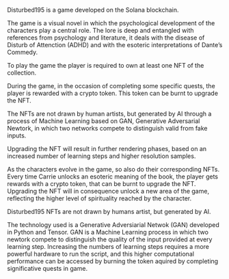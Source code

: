 
Disturbed195 is a game developed on the Solana blockchain. 

The game is a visual novel in which the psychological development of the characters play a central role. The 
lore is deep and entangled with references from psychology and literature, it deals with the disease of 
Disturb of Attenction (ADHD) and with the esoteric interpretations of Dante’s Commedy.

To play the game the player is required to own at least one NFT of the collection.

During the game, in the occasion of completing some specific quests, the player is rewarded with a crypto 
token. This token can be burnt to upgrade the NFT.

The NFTs are not drawn by human artists, but generated by AI through a process of Machine Learning based 
on GAN, Generative Adversarial Newtork, in which two networks compete to distinguish valid from fake 
inputs.

Upgrading the NFT will result in further rendering phases, based on an increased number of learning steps 
and higher resolution samples. 

As the characters evolve in the game, so also do their corresponding NFTs. Every time Carrie unlocks an 
esoteric meaning of the book, the player gets rewards with a crypto token, that can be burnt to upgrade the 
NFT. Upgrading the NFT will in consequence unlock a new area of the game, reflecting the higher level of 
spirituality reached by the character.

Disturbed195 NFTs are not drawn by humans artist, but generated by AI. 

The technology used is a Generative Adversiarial Netwok (GAN) developed in Python and Tensor. 
GAN is a Machine Learning process in which two newtork compete to distinguish the quality of the input 
provided at every learning step. Increasing the numbers of learning steps requires a more powerful hardware 
to run the script, and this higher computational performance can be accessed by burning the token aquired 
by completing significative quests in game.
